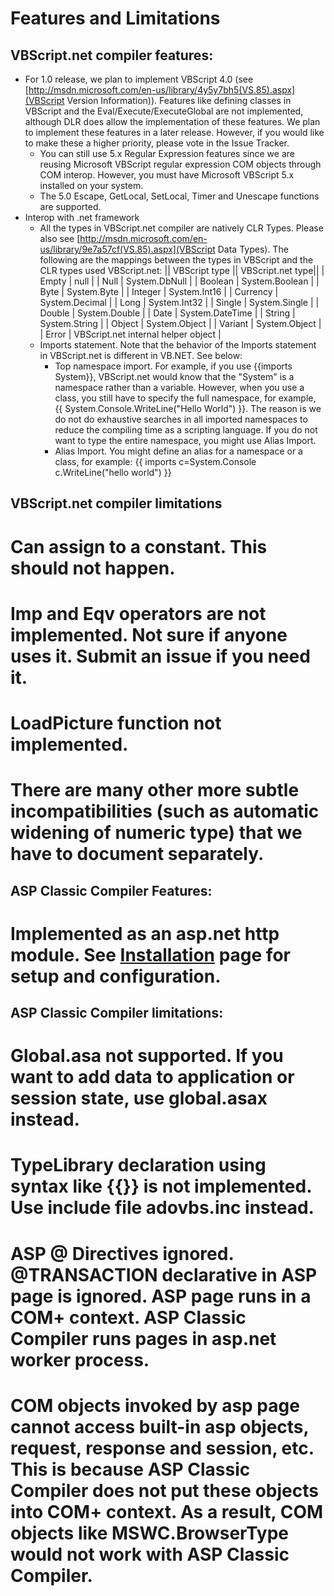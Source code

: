 # Features and Limitations

## VBScript.net compiler features:
* For 1.0 release, we plan to implement VBScript 4.0 (see [http://msdn.microsoft.com/en-us/library/4y5y7bh5(VS.85).aspx](VBScript Version Information)). Features like defining classes in VBScript and the Eval/Execute/ExecuteGlobal are not implemented, although DLR does allow the implementation of these features. We plan to implement these features in a later release. However, if you would like to make these a higher priority, please vote in the Issue Tracker.
	* You can still use 5.x Regular Expression features since we are reusing Microsoft VBScript regular expression COM objects through COM interop. However, you must have Microsoft VBScript 5.x installed on your system.
	* The 5.0 Escape, GetLocal, SetLocal, Timer and Unescape functions are supported.
* Interop with .net framework
	* All the types in VBScript.net compiler are natively CLR Types. Please also see [http://msdn.microsoft.com/en-us/library/9e7a57cf(VS.85).aspx](VBScript Data Types). The following are the mappings between the types in VBScript and the CLR types used VBScript.net:
|| VBScript type || VBScript.net type||
| Empty | null |
| Null | System.DbNull |
| Boolean | System.Boolean |
| Byte | System.Byte |
| Integer | System.Int16 |
| Currency | System.Decimal |
| Long | System.Int32 |
| Single | System.Single |
| Double | System.Double |
| Date | System.DateTime |
| String | System.String |
| Object | System.Object |
| Variant | System.Object |
| Error | VBScript.net internal helper object |
	* Imports statement. Note that the behavior of the Imports statement in VBScript.net is different in VB.NET. See below:
		* Top namespace import. For example, if you use {{imports System}}, VBScript.net would know that the "System" is a namespace rather than a variable. However, when you use a class, you still have to specify the full namespace, for example, {{ System.Console.WriteLine("Hello World") }}. The reason is we do not do exhaustive searches in all imported namespaces to reduce the compiling time as a scripting language. If you do not want to type the entire namespace, you might use Alias Import.
		* Alias Import. You might define an alias for a namespace or a class, for example:
{{
imports c=System.Console
c.WriteLine("hello world")
}}

## VBScript.net compiler limitations
# Can assign to a constant. This should not happen.
# Imp and Eqv operators are not implemented. Not sure if anyone uses it. Submit an issue if you need it.
# LoadPicture function not implemented.
# There are many other more subtle incompatibilities (such as automatic widening of numeric type) that we have to document separately.

## ASP Classic Compiler Features:
# Implemented as an asp.net http module. See [Installation](Installation) page for setup and configuration.

## ASP Classic Compiler limitations:
# Global.asa not supported. If you want to add data to application or session state, use global.asax instead.
# TypeLibrary declaration using syntax like {{<!--METADATA TYPE="typelib" uuid="00000206-0000-0010-8000-00AA006D2EA4" -->}} is not implemented. Use include file adovbs.inc instead.
# ASP @ Directives ignored. @TRANSACTION declarative in ASP page is ignored. ASP page runs in a COM+ context. ASP Classic Compiler runs pages in asp.net worker process.
# COM objects invoked by asp page cannot access built-in asp objects, request, response and session, etc. This is because ASP Classic Compiler does not put these objects into COM+ context. As a result, COM objects like MSWC.BrowserType would not work with ASP Classic Compiler.
